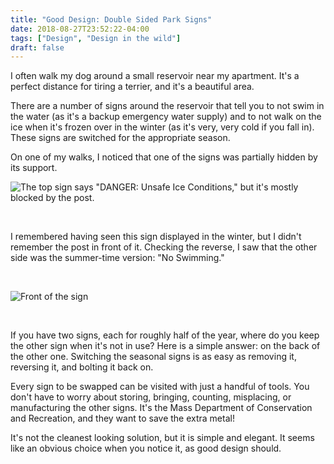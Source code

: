 ```yaml
---
title: "Good Design: Double Sided Park Signs"
date: 2018-08-27T23:52:22-04:00
tags: ["Design", "Design in the wild"]
draft: false
---
```


I often walk my dog around a small reservoir near my apartment.  It's a perfect distance for tiring a terrier, and it's a beautiful area.

There are a number of signs around the reservoir that tell you to not swim in the water (as it's a backup emergency water supply) and to not walk on the ice when it's frozen over in the winter (as it's very, very cold if you fall in). These signs are switched for the appropriate season.

On one of my walks, I noticed that one of the signs was partially hidden by its support.

![The top sign says "DANGER: Unsafe Ice Conditions," but it's mostly blocked by the post.](back.JPG)

&nbsp;

I remembered having seen this sign displayed in the winter, but I didn't remember the post in front of it. Checking the reverse, I saw that the other side was the summer-time version: "No Swimming."

&nbsp;

![Front of the sign](front.JPG)

&nbsp;

If you have two signs, each for roughly half of the year, where do you keep the other sign when it's not in use?  Here is a simple answer: on the back of the other one.  Switching the seasonal signs is as easy as removing it, reversing it, and bolting it back on.

Every sign to be swapped can be visited with just a handful of tools.  You don't have to worry about storing, bringing, counting, misplacing, or manufacturing the other signs.  It's the Mass Department of Conservation and Recreation, and they want to save the extra metal!

It's not the cleanest looking solution, but it is simple and elegant.  It seems like an obvious choice when you notice it, as good design should.
